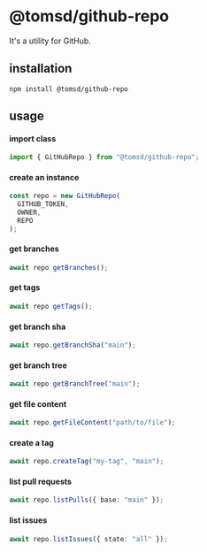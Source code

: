 # @tomsd/github-repo

It's a utility for GitHub.  

## installation

``` shell
npm install @tomsd/github-repo
```

## usage

#### import class

``` typescript
import { GitHubRepo } from "@tomsd/github-repo";
```


#### create an instance

``` typescript
const repo = new GitHubRepo(
  GITHUB_TOKEN,
  OWNER,
  REPO
);
```

#### get branches

``` typescript
await repo getBranches();
```

#### get tags

``` typescript
await repo getTags();
```

#### get branch sha

``` typescript
await repo.getBranchSha("main");
```

#### get branch tree

``` typescript
await repo getBranchTree("main");
```

#### get file content

``` typescript
await repo.getFileContent("path/to/file");
```

#### create a tag

``` typescript
await repo.createTag("my-tag", "main");
```

#### list pull requests

``` typescript
await repo.listPulls({ base: "main" });
```

#### list issues

``` typescript
await repo.listIssues({ state: "all" });
```
